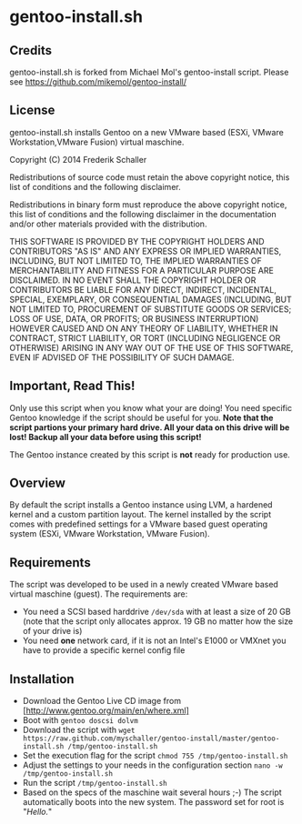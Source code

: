 # gentoo-install.sh

## Credits

gentoo-install.sh is forked from Michael Mol's gentoo-install script. Please see https://github.com/mikemol/gentoo-install/


## License

gentoo-install.sh installs Gentoo on a new VMware based (ESXi, VMware Workstation,VMware Fusion) virtual maschine.

Copyright (C) 2014 Frederik Schaller

Redistributions of source code must retain the above copyright notice, this list of conditions and the following disclaimer.

Redistributions in binary form must reproduce the above copyright notice, this list of conditions and the following disclaimer in the documentation and/or other materials provided with the distribution.

THIS SOFTWARE IS PROVIDED BY THE COPYRIGHT HOLDERS AND CONTRIBUTORS "AS IS" AND ANY EXPRESS OR IMPLIED WARRANTIES, INCLUDING, BUT NOT LIMITED TO, THE IMPLIED WARRANTIES OF MERCHANTABILITY AND FITNESS FOR A PARTICULAR PURPOSE ARE DISCLAIMED. IN NO EVENT SHALL THE COPYRIGHT HOLDER OR CONTRIBUTORS BE LIABLE FOR ANY DIRECT, INDIRECT, INCIDENTAL, SPECIAL, EXEMPLARY, OR CONSEQUENTIAL DAMAGES (INCLUDING, BUT NOT LIMITED TO, PROCUREMENT OF SUBSTITUTE GOODS OR SERVICES; LOSS OF USE, DATA, OR PROFITS; OR BUSINESS INTERRUPTION) HOWEVER CAUSED AND ON ANY THEORY OF LIABILITY, WHETHER IN CONTRACT, STRICT LIABILITY, OR TORT (INCLUDING NEGLIGENCE OR OTHERWISE) ARISING IN ANY WAY OUT OF THE USE OF THIS SOFTWARE, EVEN IF ADVISED OF THE POSSIBILITY OF SUCH DAMAGE.

## Important, Read This!

Only use this script when you know what your are doing! You need specific Gentoo knowledge if the script should be useful for you. **Note that the script partions your primary hard drive. All your data on this drive will be lost! Backup all your data before using this script!**

The Gentoo instance created by this script is **not** ready for production use.

## Overview

By default the script installs a Gentoo instance using LVM, a hardened kernel and a custom partition layout. The kernel installed by the script comes with predefined settings for a VMware based guest operating system (ESXi, VMware Workstation, VMware Fusion).

## Requirements

The script was developed to be used in a newly created VMware based virtual maschine (guest). The requirements are:

* You need a SCSI based harddrive `/dev/sda` with at least a size of 20 GB (note that the script only allocates approx. 19 GB no matter how the size of your drive is)
* You need **one** network card, if it is not an Intel's E1000 or VMXnet you have to provide a specific kernel config file

## Installation

* Download the Gentoo Live CD image from [http://www.gentoo.org/main/en/where.xml]
* Boot with `gentoo doscsi dolvm`
* Download the script with `wget https://raw.github.com/myschaller/gentoo-install/master/gentoo-install.sh /tmp/gentoo-install.sh`
* Set the execution flag for the script `chmod 755 /tmp/gentoo-install.sh`
* Adjust the settings to your needs in the configuration section `nano -w /tmp/gentoo-install.sh`
* Run the script `/tmp/gentoo-install.sh`
* Based on the specs of the maschine wait several hours ;-) The script automatically boots into the new system. The password set for root is "*Hello.*"
